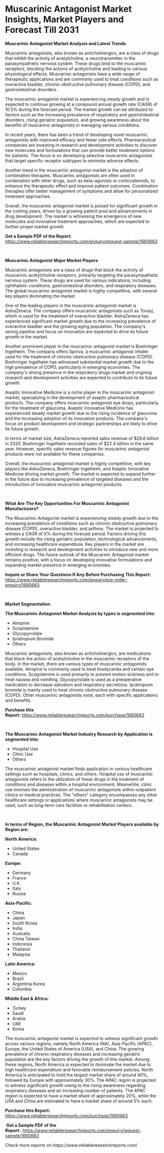 <p><h1>Muscarinic Antagonist Market Insights, Market Players and Forecast Till 2031</h1></p><p><strong>Muscarinic Antagonist Market Analysis and Latest Trends</strong></p>
<p><p>Muscarinic antagonists, also known as anticholinergics, are a class of drugs that inhibit the activity of acetylcholine, a neurotransmitter in the parasympathetic nervous system. These drugs bind to the muscarinic receptors, blocking the actions of acetylcholine and leading to various physiological effects. Muscarinic antagonists have a wide range of therapeutic applications and are commonly used to treat conditions such as overactive bladder, chronic obstructive pulmonary disease (COPD), and gastrointestinal disorders.</p><p>The muscarinic antagonist market is experiencing steady growth and is expected to continue growing at a compound annual growth rate (CAGR) of 10.5% during the forecast period. The market growth can be attributed to factors such as the increasing prevalence of respiratory and gastrointestinal disorders, rising geriatric population, and growing awareness about the benefits of muscarinic antagonists in managing various conditions.</p><p>In recent years, there has been a trend of developing novel muscarinic antagonists with improved efficacy and fewer side effects. Pharmaceutical companies are investing in research and development activities to discover new molecules and formulations that can provide better treatment options for patients. The focus is on developing selective muscarinic antagonists that target specific receptor subtypes to minimize adverse effects.</p><p>Another trend in the muscarinic antagonist market is the adoption of combination therapies. Muscarinic antagonists are often used in combination with other drugs, such as beta-agonists or corticosteroids, to enhance the therapeutic effect and improve patient outcomes. Combination therapies offer better management of symptoms and allow for personalized treatment approaches.</p><p>Overall, the muscarinic antagonist market is poised for significant growth in the coming years, driven by a growing patient pool and advancements in drug development. The market is witnessing the emergence of new molecules and innovative treatment approaches, which are expected to further propel market growth.</p></p>
<p><strong>Get a Sample PDF of the Report:&nbsp;</strong> <a href="https://www.reliableresearchreports.com/enquiry/request-sample/1660663">https://www.reliableresearchreports.com/enquiry/request-sample/1660663</a></p>
<p>&nbsp;</p>
<p><strong>Muscarinic Antagonist Major Market Players</strong></p>
<p><p>Muscarinic antagonists are a class of drugs that block the activity of muscarinic acetylcholine receptors, primarily targeting the parasympathetic nervous system. These drugs are used for various indications, including ophthalmic conditions, gastrointestinal disorders, and respiratory diseases. The global muscarinic antagonist market is highly competitive, with several key players dominating the market.</p><p>One of the leading players in the muscarinic antagonist market is AstraZeneca. The company offers muscarinic antagonists such as Toviaz, which is used for the treatment of overactive bladder. AstraZeneca has experienced significant market growth due to the increasing prevalence of overactive bladder and the growing aging population. The company's strong pipeline and focus on innovation are expected to drive its future growth in the market.</p><p>Another prominent player in the muscarinic antagonist market is Boehringer Ingelheim. The company offers Spiriva, a muscarinic antagonist inhaler used for the treatment of chronic obstructive pulmonary disease (COPD). Boehringer Ingelheim has witnessed substantial market growth due to the high prevalence of COPD, particularly in emerging economies. The company's strong presence in the respiratory drugs market and ongoing research and development activities are expected to contribute to its future growth.</p><p>Aseptic Innovative Medicine is a niche player in the muscarinic antagonist market, specializing in the development of aseptic pharmaceutical products. The company offers muscarinic antagonist eye drops, particularly for the treatment of glaucoma. Aseptic Innovative Medicine has experienced steady market growth due to the rising incidence of glaucoma and the increasing adoption of its innovative products. The company's focus on product development and strategic partnerships are likely to drive its future growth.</p><p>In terms of market size, AstraZeneca reported sales revenue of $26.6 billion in 2020. Boehringer Ingelheim recorded sales of $22.4 billion in the same year. However, specific sales revenue figures for muscarinic antagonist products were not available for these companies.</p><p>Overall, the muscarinic antagonist market is highly competitive, with key players like AstraZeneca, Boehringer Ingelheim, and Aseptic Innovative Medicine driving market growth. The market is expected to expand further in the future due to increasing prevalence of targeted diseases and the introduction of innovative muscarinic antagonist products.</p></p>
<p>&nbsp;</p>
<p><strong>What Are The Key Opportunities For Muscarinic Antagonist Manufacturers?</strong></p>
<p><p>The Muscarinic Antagonist market is experiencing steady growth due to the increasing prevalence of conditions such as chronic obstructive pulmonary disease (COPD), overactive bladder, and asthma. The market is projected to witness a CAGR of X% during the forecast period. Factors driving this growth include the rising geriatric population, technological advancements, and increasing healthcare expenditure. Key players in the market are investing in research and development activities to introduce new and more efficient drugs. The future outlook of the Muscarinic Antagonist market remains positive, with a focus on developing innovative formulations and expanding market presence in emerging economies.</p></p>
<p><strong>Inquire or Share Your Questions If Any Before Purchasing This Report:</strong> <a href="https://www.reliableresearchreports.com/enquiry/pre-order-enquiry/1660663">https://www.reliableresearchreports.com/enquiry/pre-order-enquiry/1660663</a></p>
<p>&nbsp;</p>
<p><strong>Market Segmentation</strong></p>
<p><strong>The Muscarinic Antagonist Market Analysis by types is segmented into:</strong></p>
<p><ul><li>Atropine</li><li>Scopolamine</li><li>Glycopyrrolate</li><li>Ipratropium Bromide</li><li>Others</li></ul></p>
<p><p>Muscarinic antagonists, also known as anticholinergics, are medications that block the action of acetylcholine in the muscarinic receptors of the body. In the market, there are various types of muscarinic antagonists available. Atropine is commonly used to treat bradycardia and certain eye conditions. Scopolamine is used primarily to prevent motion sickness and to treat nausea and vomiting. Glycopyrrolate is used as a preoperative medication to decrease salivation and respiratory secretions. Ipratropium bromide is mainly used to treat chronic obstructive pulmonary disease (COPD). Other muscarinic antagonists exist, each with specific applications and benefits.</p></p>
<p><strong>Purchase this Report:&nbsp;</strong><a href="https://www.reliableresearchreports.com/purchase/1660663">https://www.reliableresearchreports.com/purchase/1660663</a></p>
<p>&nbsp;</p>
<p><strong>The Muscarinic Antagonist Market Industry Research by Application is segmented into:</strong></p>
<p><ul><li>Hospital Use</li><li>Clinic Use</li><li>Others</li></ul></p>
<p><p>The muscarinic antagonist market finds application in various healthcare settings such as hospitals, clinics, and others. Hospital use of muscarinic antagonists refers to the utilization of these drugs in the treatment of conditions and diseases within a hospital environment. Meanwhile, clinic use involves the administration of muscarinic antagonists within outpatient clinics or medical practices. The "others" category encompasses any other healthcare settings or applications where muscarinic antagonists may be used, such as long-term care facilities or rehabilitation centers.</p></p>
<p>&nbsp;</p>
<p><strong>In terms of Region, the Muscarinic Antagonist Market Players available by Region are:</strong></p>
<p>
    <p> <strong> North America: </strong>
        <ul>
            <li>United States</li>
            <li>Canada</li>
        </ul>
        </p> 
    <p> <strong> Europe: </strong>
        <ul>
            <li>Germany</li>
            <li>France</li>
            <li>U.K.</li>
            <li>Italy</li>
            <li>Russia</li>
        </ul>
        </p> 
    <p> <strong> Asia-Pacific: </strong>
        <ul>
            <li>China</li>
            <li>Japan</li>
            <li>South Korea</li>
            <li>India</li>
            <li>Australia</li>
            <li>China Taiwan</li>
            <li>Indonesia</li>
            <li>Thailand</li>
            <li>Malaysia</li>
        </ul>
        </p> 
    <p> <strong> Latin America: </strong>
        <ul>
            <li>Mexico</li>
            <li>Brazil</li>
            <li>Argentina Korea</li>
            <li>Colombia</li>
        </ul>
        </p> 
    <p> <strong> Middle East & Africa: </strong>
        <ul>
            <li>Turkey</li>
            <li>Saudi</li>
            <li>Arabia</li>
            <li>UAE</li>
            <li>Korea</li>
        </ul>
    </p>
    </p>
<p><p>The muscarinic antagonist market is expected to witness significant growth across various regions, namely North America (NA), Asia-Pacific (APAC), Europe, the United States of America (USA), and China. The growing prevalence of chronic respiratory diseases and increasing geriatric population are the key factors driving the growth of this market. Among these regions, North America is expected to dominate the market due to high healthcare expenditure and favorable reimbursement policies. North America is anticipated to hold the largest market share of around 40%, followed by Europe with approximately 30%. The APAC region is projected to witness significant growth owing to the rising awareness regarding respiratory diseases and an increasing number of patients. The APAC region is expected to have a market share of approximately 20%, while the USA and China are estimated to have a market share of around 5% each.</p></p>
<p><strong>Purchase this Report: </strong><a href="https://www.reliableresearchreports.com/purchase/1660663">https://www.reliableresearchreports.com/purchase/1660663</a></p>
<p>&nbsp;<strong>Get a Sample PDF of the Report:&nbsp;&nbsp;</strong><a href="https://www.reliableresearchreports.com/enquiry/request-sample/1660663">https://www.reliableresearchreports.com/enquiry/request-sample/1660663</a></p>
<p><strong></strong></p>
<p>Check more reports on https://www.reliableresearchreports.com/</p>